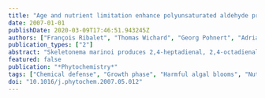 ```yaml
---
title: "Age and nutrient limitation enhance polyunsaturated aldehyde production in marine diatoms"
date: 2007-01-01
publishDate: 2020-03-09T17:46:51.943245Z
authors: ["François Ribalet", "Thomas Wichard", "Georg Pohnert", "Adrianna Ianora", "Antonio Miralto", "Raffaella Casotti"]
publication_types: ["2"]
abstract: "Skeletonema marinoi produces 2,4-heptadienal, 2,4-octadienal, and 2,4,7-octatrienal, the latter only in traces. In nutrient-replete cultures, the production of potentially defensive polyunsaturated aldehydes (PUA) increases from the exponential to the stationary phase of growth from 1.2 fmol cell-1(±0.4 fmol cell-1SD) to 4.2 fmol cell-1(±1.0 fmol cell-1SD), with 2,4-heptadienal as the dominant aldehyde. The plasticity of PUA production with age of the culture supports the hypothesis of a direct link between toxin production and cell physiological state. N- and P-limited cells in stationary phase produced 1.4 and 1.8 fold higher amounts of PUA than control cultures and 10.7 and 4.6 times higher PUAs when compared to their own exponential growth phase, respectively. The increase in PUA production in the nutrient-limited cultures was not paralleled by an increase in the total amount of precursor fatty acids indicating that physiological stress might trigger an enhanced expression or activity of the enzymes responsible for PUA production, i.e. chemical defense increase in aged and nutrient-stressed diatoms. If this holds true during blooms, grazers feeding at the end of a bloom would be more affected than early-bloom grazers."
featured: false
publication: "*Phytochemistry*"
tags: ["Chemical defense", "Growth phase", "Harmful algal blooms", "Nutrient limitation", "Polyunsaturated fatty acids", "Skeletonema"]
doi: "10.1016/j.phytochem.2007.05.012"
---
```


